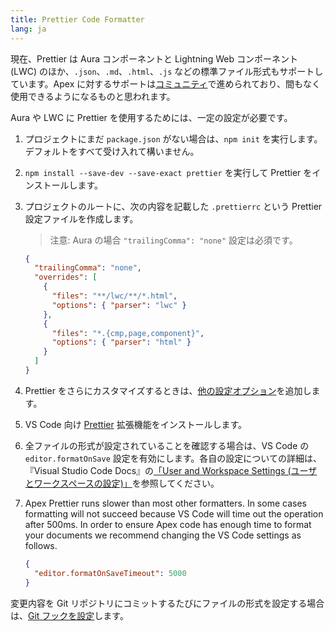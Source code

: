 ```yaml
---
title: Prettier Code Formatter
lang: ja
---
```


現在、Prettier は Aura コンポーネントと Lightning Web コンポーネント \(LWC\) のほか、`.json`、`.md`、`.html`、`.js` などの標準ファイル形式もサポートしています。Apex に対するサポートは[コミュニティ](https://github.com/dangmai/prettier-plugin-apex)で進められており、間もなく使用できるようになるものと思われます。

Aura や LWC に Prettier を使用するためには、一定の設定が必要です。

1. プロジェクトにまだ `package.json` がない場合は、`npm init` を実行します。
   デフォルトをすべて受け入れて構いません。

1. `npm install --save-dev --save-exact prettier` を実行して Prettier をインストールします。

1. プロジェクトのルートに、次の内容を記載した `.prettierrc` という Prettier 設定ファイルを作成します。

   > 注意: Aura の場合 `"trailingComma": "none"` 設定は必須です。

   ```json
   {
     "trailingComma": "none",
     "overrides": [
       {
         "files": "**/lwc/**/*.html",
         "options": { "parser": "lwc" }
       },
       {
         "files": "*.{cmp,page,component}",
         "options": { "parser": "html" }
       }
     ]
   }
   ```

1. Prettier をさらにカスタマイズするときは、[他の設定オプション](https://prettier.io/docs/en/options.html)を追加します。

1. VS Code 向け [Prettier](https://marketplace.visualstudio.com/items?itemName=esbenp.prettier-vscode) 拡張機能をインストールします。

1. 全ファイルの形式が設定されていることを確認する場合は、VS Code の `editor.formatOnSave` 設定を有効にします。各自の設定についての詳細は、『Visual Studio Code Docs』の[「User and Workspace Settings \(ユーザとワークスペースの設定\)」](https://code.visualstudio.com/docs/getstarted/settings)を参照してください。

1. Apex Prettier runs slower than most other formatters. In some cases formatting will not succeed because VS Code will time out the operation after 500ms. In order to ensure Apex code has enough time to format your documents we recommend changing the VS Code settings as follows.

   ```json
   {
     "editor.formatOnSaveTimeout": 5000
   }
   ```

変更内容を Git リポジトリにコミットするたびにファイルの形式を設定する場合は、[Git フックを設定](https://prettier.io/docs/en/precommit.html)します。

